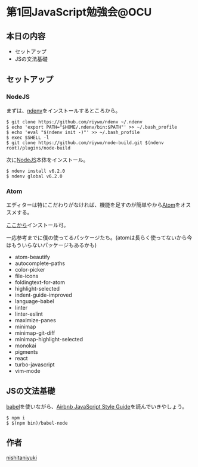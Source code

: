 # 第1回JavaScript勉強会@OCU

## 本日の内容

- セットアップ
- JSの文法基礎

## セットアップ

### NodeJS

まずは、[ndenv](https://github.com/riywo/ndenv)をインストールするところから。

```
$ git clone https://github.com/riywo/ndenv ~/.ndenv
$ echo 'export PATH="$HOME/.ndenv/bin:$PATH"' >> ~/.bash_profile
$ echo 'eval "$(ndenv init -)"' >> ~/.bash_profile
$ exec $SHELL -l
$ git clone https://github.com/riywo/node-build.git $(ndenv root)/plugins/node-build
```

次に[NodeJS](http://nodejs.jp/)本体をインストール。

```
$ ndenv install v6.2.0
$ ndenv global v6.2.0
```

### Atom

エディターは特にこだわりがなければ、機能を足すのが簡単やから[Atom](https://atom.io)をオススメする。

[ここから](https://atom.io)インストール可。

一応参考までに僕の使ってるパッケージたち。(atomは長らく使ってないから今はもういらないパッケージもあるかも)

- atom-beautify
- autocomplete-paths
- color-picker
- file-icons
- foldingtext-for-atom
- highlight-selected
- indent-guide-improved
- language-babel
- linter
- linter-eslint
- maximize-panes
- minimap
- minimap-git-diff
- minimap-highlight-selected
- monokai
- pigments
- react
- turbo-javascript
- vim-mode

## JSの文法基礎

[babel](https://babeljs.io)を使いながら、[Airbnb JavaScript Style Guide](https://github.com/airbnb/javascript)を読んでいきやしょう。

```
$ npm i
$ $(npm bin)/babel-node
```

## 作者

[nishitaniyuki](https://github.com/nishitaniyuki)
